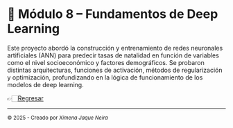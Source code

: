 # 🧠 Módulo 8 – Fundamentos de Deep Learning

Este proyecto abordó la construcción y entrenamiento de redes neuronales artificiales (ANN) para predecir tasas de natalidad en función de variables como el nivel socioeconómico y factores demográficos. Se probaron distintas arquitecturas, funciones de activación, métodos de regularización y optimización, profundizando en la lógica de funcionamiento de los modelos de deep learning.

👉🏻[Regresar](https://github.com/AncorethaX/Portafolio-Bootcamp-Ciencia-de-Datos/tree/main)

---
<sub>© 2025 - Creado por *Ximena Jaque Neira*</sub>

